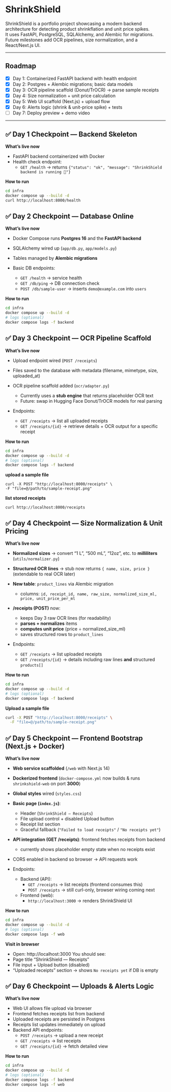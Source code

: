 # ShrinkShield

ShrinkShield is a portfolio project showcasing a modern backend architecture for detecting product shrinkflation and unit price spikes.  
It uses FastAPI, PostgreSQL, SQLAlchemy, and Alembic for migrations. Future milestones add OCR pipelines, size normalization, and a React/Next.js UI.

---

## Roadmap

- [x] Day 1: Containerized FastAPI backend with health endpoint  
- [x] Day 2: Postgres + Alembic migrations; basic data models  
- [x] Day 3: OCR pipeline scaffold (Donut/TrOCR) → parse sample receipts  
- [x] Day 4: Size normalization + unit price calculation  
- [x] Day 5: Web UI scaffold (Next.js) + upload flow  
- [x] Day 6: Alerts logic (shrink & unit-price spike) + tests  
- [ ] Day 7: Deploy preview + demo video  

---

## ✅ Day 1 Checkpoint — Backend Skeleton

**What’s live now**

- FastAPI backend containerized with Docker  
- Health check endpoint:  
  - `GET /health` → returns `{"status": "ok", "message": "ShrinkShield backend is running 🚀"}`  

**How to run**

```bash
cd infra
docker compose up --build -d
curl http://localhost:8000/health
```


## ✅ Day 2 Checkpoint — Database Online

**What’s live now**

- Docker Compose runs **Postgres 16** and the **FastAPI backend**  
- SQLAlchemy wired up (`app/db.py`, `app/models.py`)  
- Tables managed by **Alembic migrations**
   
- Basic DB endpoints:  
  - `GET /health` → service health  
  - `GET /db/ping` → DB connection check  
  - `POST /db/sample-user` → inserts `demo@example.com` into `users`  

**How to run**

```bash
cd infra
docker compose up --build -d
# logs (optional)
docker compose logs -f backend
```


## ✅ Day 3 Checkpoint — OCR Pipeline Scaffold

**What’s live now**

- Upload endpoint wired (`POST /receipts`)  
- Files saved to the database with metadata (filename, mimetype, size, uploaded_at)  
- OCR pipeline scaffold added (`ocr/adapter.py`)  
  - Currently uses a **stub engine** that returns placeholder OCR text  
  - Future: swap in Hugging Face Donut/TrOCR models for real parsing
    
- Endpoints:  
  - `GET /receipts` → list all uploaded receipts  
  - `GET /receipts/{id}` → retrieve details + OCR output for a specific receipt  

**How to run**

```bash
cd infra
docker compose up --build -d
# logs (optional)
docker compose logs -f backend
```
**upload a sample file**
```
curl -X POST "http://localhost:8000/receipts" \
-F "file=@/path/to/sample-receipt.png"
```
**list stored receipts**
```
curl http://localhost:8000/receipts
```


## ✅ Day 4 Checkpoint — Size Normalization & Unit Pricing

**What’s live now**

- **Normalized sizes** → convert “1 L”, “500 mL”, “12oz”, etc. to **milliliters** (`utils/normalizer.py`)
- **Structured OCR lines** → stub now returns `{ name, size, price }` (extendable to real OCR later)
- **New table**: `product_lines` via Alembic migration  
  - columns: `id, receipt_id, name, raw_size, normalized_size_ml, price, unit_price_per_ml`
- **/receipts (POST)** now:
  - keeps Day 3 raw OCR lines (for readability)
  - **parses + normalizes** items
  - **computes unit price** (price ÷ normalized_size_ml)
  - saves structured rows to `product_lines`
    
- Endpoints:
  - `GET /receipts` → list uploaded receipts
  - `GET /receipts/{id}` → details including raw lines **and** structured `products[]`

**How to run**

```bash
cd infra
docker compose up --build -d
# logs (optional)
docker compose logs -f backend
```
**Upload a sample file**

```bash
curl -X POST "http://localhost:8000/receipts" \
  -F "file=@/path/to/sample-receipt.png"
```


## ✅ Day 5 Checkpoint — Frontend Bootstrap (Next.js + Docker)

**What’s live now**

- **Web service scaffolded** (`/web` with Next.js 14)
- **Dockerized frontend** (`docker-compose.yml` now builds & runs `shrinkshield-web` on port **3000**)
- **Global styles** wired (`styles.css`)
- **Basic page (`index.js`)**:
  - Header (`ShrinkShield — Receipts`)
  - File upload control + disabled Upload button
  - Receipt list section
  - Graceful fallback (`"Failed to load receipts"` / `"No receipts yet"`)
- **API integration (GET /receipts)**: frontend fetches receipts from backend
  - currently shows placeholder empty state when no receipts exist
- CORS enabled in backend so browser → API requests work
  
- Endpoints:
  - Backend (API):  
    - `GET /receipts` → list receipts (frontend consumes this)  
    - `POST /receipts` → still curl-only, browser wiring coming next  
  - Frontend (web):  
    - `http://localhost:3000` → renders ShrinkShield UI  

**How to run**
```bash
cd infra
docker compose up --build -d
# logs (optional)
docker compose logs -f web
```

**Visit in browser**
- Open: http://localhost:3000    You should see:
- Page title “ShrinkShield — Receipts”
- File input + Upload button (disabled)
- “Uploaded receipts” section → shows `No receipts yet` if DB is empty


## ✅ Day 6 Checkpoint — Uploads & Alerts Logic

**What’s live now**

- Web UI allows file upload via browser
- Frontend fetches receipts list from backend
- Uploaded receipts are persisted in Postgres
- Receipts list updates immediately on upload
- Backend API endpoints:
  - `POST /receipts` → upload a new receipt
  - `GET /receipts` → list receipts
  - `GET /receipts/{id}` → fetch detailed view

**How to run**

```bash
cd infra
docker compose up --build -d
# logs (optional)
docker compose logs -f backend
docker compose logs -f web
```
